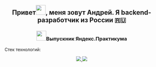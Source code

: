 <h2 align="center">Привет<img src="https://github.com/blackcater/blackcater/raw/main/images/Hi.gif" width="32">, меня зовут Андрей. Я backend-разработчик из России 🇷🇺</h2>
<h3 align="center"><img src="https://www.stevenandrewmartin.com/wp-content/uploads/2017/03/graduation-day-steven-a-martin.jpg" height="32">Выпускник Яндекс.Практикума</h3>
Стек технологий: 

<p align="center">
  <a href="https://leetcode.com/Artek22/"><img src="https://img.shields.io/badge/LeetCode-000000?style=for-the-badge&logo=LeetCode&logoColor=#d16c06">
  <a href="https://www.codewars.com/users/Artek22"><img src="https://img.shields.io/badge/Codewars-BA0000?style=for-the-badge&logo=codewars&logoColor=white">
</p>


